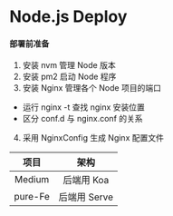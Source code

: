 # Node.js Deploy

#### 部署前准备

1. 安装 nvm 管理 Node 版本
2. 安装 pm2 启动 Node 程序
3. 安装 Nginx 管理各个 Node 项目的端口
  + 运行 nginx -t 查找 nginx 安装位置
  + 区分 conf.d 与 nginx.conf 的关系
4. 采用 NginxConfig 生成 Nginx 配置文件


  项目   |  架构
:--------:|:-------:
Medium  | 后端用 Koa
pure-Fe | 后端用 Serve 
